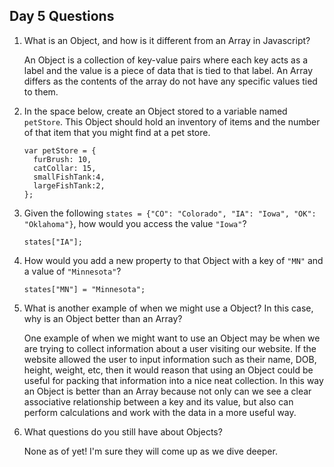 ## Day 5 Questions

1. What is an Object, and how is it different from an Array in Javascript?

   An Object is a collection of key-value pairs where each key acts as a label and the value is a piece of data that is tied to that label. An Array differs as the contents of the array do not have any specific values tied to them.  

2. In the space below, create an Object stored to a variable named `petStore`.  This Object should hold an inventory of items and the number of that item that you might find at a pet store.

   ```
   var petStore = {
     furBrush: 10,
     catCollar: 15,
     smallFishTank:4,
     largeFishTank:2,
   };
   ```

3. Given the following `states = {"CO": "Colorado", "IA": "Iowa", "OK": "Oklahoma"}`, how would you access the value `"Iowa"`?

   ```
   states["IA"];
   ```

4. How would you add a new property to that Object with a key of `"MN"` and a value of `"Minnesota"`?

   ```
   states["MN"] = "Minnesota";
   ```

5. What is another example of when we might use a Object?  In this case, why is an Object better than an Array?

   One example of when we might want to use an Object may be when we are trying to collect information about a user visiting our website.  If the website allowed the user to input information such as their name, DOB, height, weight, etc, then it would reason that using an Object could be useful for packing that information into a nice neat collection.  In this way an Object is better than an Array because not only can we see a clear associative relationship between a key and its value, but also can perform calculations and work with the data in a more useful way.  

6. What questions do you still have about Objects?

   None as of yet! I'm sure they will come up as we dive deeper.
